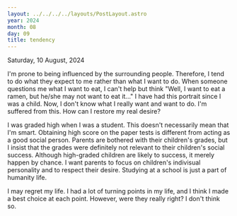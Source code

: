 ```yaml
---
layout: ../../../../layouts/PostLayout.astro
year: 2024
month: 08
day: 09
title: tendency
---
```


Saturday, 10 August, 2024

I'm prone to being influenced by the surrounding people. Therefore, I tend to do what they expect to me rather than what I want to do. When someone questions me what I want to eat, I can't help but think "Well, I want to eat a ramen, but he/she may not want to eat it..." I have had this portrait since I was a child. Now, I don't know what I really want and want to do. I'm suffered from this. How can I restore my real desire?

I was graded high when I was a student. This doesn't necessarily mean that I'm smart. Obtaining high score on the paper tests is different from acting as a good social person. Parents are bothered with their children's grades, but I insist that the grades were definitely not relevant to their children's social success. Although high-graded children are likely to success, it merely happen by chance. I want parents to focus on children's indivisual personality and to respect their desire. Studying at a school is just a part of humanity life.

I may regret my life. I had a lot of turning points in my life, and I think I made a best choice at each point. However, were they really right? I don't think so.